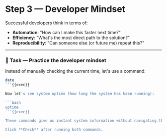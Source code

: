 # Step 3 — Developer Mindset

Successful developers think in terms of:
- **Automation**: "How can I make this faster next time?"
- **Efficiency**: "What's the most direct path to the solution?"
- **Reproducibility**: "Can someone else (or future me) repeat this?"

---

### 🧪 Task — Practice the developer mindset

Instead of manually checking the current time, let's use a command:

```bash
date
```{{exec}}

Now let's see system uptime (how long the system has been running):

```bash
uptime
```{{exec}}

These commands give us instant system information without navigating through GUI menus!

Click **Check** after running both commands.